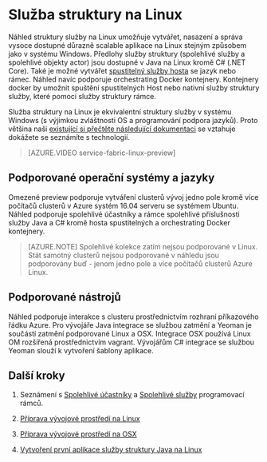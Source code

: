 <properties
   pageTitle="Služby Azure struktury na Linux | Microsoft Azure"
   description="Služba struktury clusterů podporují Linux a Java, což znamená, že byste měli nasazení a hostitelské služby struktury aplikace napsané v Java a C# na Linux."
   services="service-fabric"
   documentationCenter=".net"
   authors="mani-ramaswamy"
   manager="timlt"
   editor=""/>

<tags
   ms.service="service-fabric"
   ms.devlang="Java"
   ms.topic="article"
   ms.tgt_pltfrm="NA"
   ms.workload="NA"
   ms.date="09/26/2016"
   ms.author="SubramaR"/>

# <a name="service-fabric-on-linux"></a>Služba struktury na Linux

Náhled struktury služby na Linux umožňuje vytvářet, nasazení a správa vysoce dostupné důrazně scalable aplikace na Linux stejným způsobem jako v systému Windows. Předlohy služby struktury (spolehlivé služby a spolehlivé objekty actor) jsou dostupné v Java na Linux kromě C# (.NET Core).  Také je možné vytvářet [spustitelný služby hosta](service-fabric-deploy-existing-app.md) se jazyk nebo rámec. Náhled navíc podporuje orchestrating Docker kontejnery. Kontejnery docker by umožnit spuštění spustitelných Host nebo nativní služby struktury služby, které pomocí služby struktury rámce.

Služba struktury na Linux je ekvivalentní struktury služby v systému Windows (s výjimkou zvláštnosti OS a programování podpora jazyků). Proto většina naši [existující si přečtěte následující dokumentaci](http://aka.ms/servicefabricdocs) se vztahuje dokážete se seznámíte s technologií.

> [AZURE.VIDEO service-fabric-linux-preview]

## <a name="supported-operating-systems-and-programming-languages"></a>Podporované operační systémy a jazyky

Omezené preview podporuje vytváření clusterů vývoj jedno pole kromě více počítačů clusterů v Azure systém 16.04 serveru se systémem Ubuntu. Náhled podporuje spolehlivé účastníky a rámce spolehlivé příslušnosti služby Java a C# kromě hosta spustitelných a orchestrating Docker kontejnery.  

>[AZURE.NOTE] Spolehlivé kolekce zatím nejsou podporované v Linux. Stát samotný clusterů nejsou podporované v náhledu jsou podporovány buď - jenom jedno pole a více počítačů clusterů Azure Linux.

## <a name="supported-tooling"></a>Podporované nástrojů

Náhled podporuje interakce s clusteru prostřednictvím rozhraní příkazového řádku Azure. Pro vývojáře Java integrace se službou zatmění a Yeoman je součástí zatmění podporované Linux a OSX. Integrace OSX používá Linux OM rozšířená prostřednictvím vagrant. Vývojářům C# integrace se službou Yeoman slouží k vytvoření šablony aplikace.

## <a name="next-steps"></a>Další kroky


1. Seznámení s [Spolehlivé účastníky](service-fabric-reliable-actors-introduction.md) a [Spolehlivé služby](service-fabric-reliable-services-introduction.md) programovací rámců.

2. [Příprava vývojové prostředí na Linux](service-fabric-get-started-linux.md)

3. [Příprava vývojové prostředí na OSX](service-fabric-get-started-mac.md)

4. [Vytvoření první aplikace služby struktury Java na Linux](service-fabric-create-your-first-linux-application-with-java.md)
